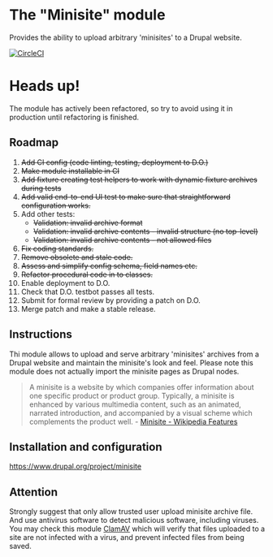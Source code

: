 The "Minisite" module
=====================
Provides the ability to upload arbitrary 'minisites' to a Drupal website.

[![CircleCI](https://circleci.com/gh/salsadigitalauorg/minisite.svg?style=svg&circle-token=fd691d0f6736c1fb3e232c4d5f7d3fcd3fd12524)](https://circleci.com/gh/salsadigitalauorg/minisite)

# Heads up!
The module has actively been refactored, so try to avoid using it in production
until refactoring is finished.

## Roadmap

1. ~~Add CI config (code linting, testing, deployment to D.O.)~~
2. ~~Make module installable in CI~~
3. ~~Add fixture creating test helpers to work with dynamic fixture archives 
   during tests~~
4. ~~Add valid end-to-end UI test to make sure that straightforward 
   configuration works.~~
5. Add other tests:
    - ~~Validation: invalid archive format~~
    - ~~Validation: invalid archive contents - invalid 
      structure (no top-level)~~
    - ~~Validation: invalid archive contents - not allowed files~~         
6. ~~Fix coding standards.~~
7. ~~Remove obsolete and stale code.~~
8. ~~Assess and simplify config schema, field names etc.~~
9. ~~Refactor procedural code in to classes.~~
10. Enable deployment to D.O.
11. Check that D.O. testbot passes all tests.
12. Submit for formal review by providing a patch on D.O.
13. Merge patch and make a stable release.

Instructions
------------
Thi module allows to upload and serve arbitrary 'minisites' archives from a 
Drupal website and maintain the minisite's look and feel. Please note this 
module does not actually import the minisite pages as Drupal nodes.

> A minisite is a website by which companies offer information about one 
specific product or product group. Typically, a minisite is enhanced by 
various multimedia content, such as an animated, narrated introduction, 
and accompanied by a visual scheme which complements the product 
well. - [Minisite - Wikipedia Features](https://en.wikipedia.org/wiki/Minisite)

Installation and configuration
------------------------------
https://www.drupal.org/project/minisite

Attention
---------
Strongly suggest that only allow trusted user upload minisite archive file. 
And use antivirus software to detect malicious software, including viruses. 
You may check this module [ClamAV](https://www.clamav.net/) which will verify 
that files uploaded to a site are not infected with a virus, and prevent 
infected files from being saved.
